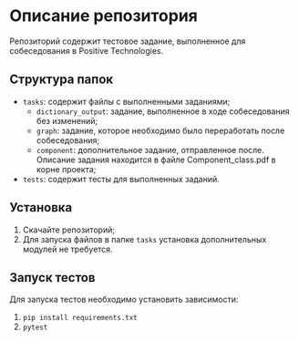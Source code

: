 # Описание репозитория

Репозиторий содержит тестовое задание, выполненное для собеседования в Positive Technologies.

## Структура папок

- `tasks`: содержит файлы с выполненными заданиями;
  - `dictionary_output`: задание, выполненное в ходе собеседования без изменений;
  - `graph`: задание, которое необходимо было переработать после собеседования;
  - `component`: дополнительное задание, отправленное после. Описание задания находится в файле Component_class.pdf в корне проекта;
- `tests`: содержит тесты для выполненных заданий.

## Установка

1. Скачайте репозиторий;
2. Для запуска файлов в папке `tasks` установка дополнительных модулей не требуется.

## Запуск тестов

Для запуска тестов необходимо установить зависимости:
1. `pip install requirements.txt`
2. `pytest`